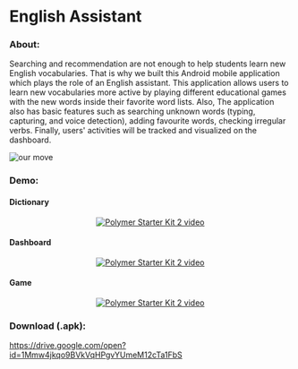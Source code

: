 # English Assistant
### About:
Searching and recommendation are not enough to help students learn new English vocabularies. That is why we built this Android mobile application which plays the role of an English assistant. This application allows users to learn new vocabularies more active by playing different educational games with the new words inside their favorite word lists. Also, The application also has basic features such as searching unknown words (typing, capturing, and voice detection), adding favourite words, checking irregular verbs. Finally, users' activities will be tracked and visualized on the dashboard. 

![our move](https://user-images.githubusercontent.com/34677577/39404699-d7d9eb10-4bdb-11e8-81a9-4cd683a215fb.PNG)

### Demo:
#### Dictionary
<p align="center">
  <a href="https://www.youtube.com/watch?v=gg6ZemHq2Zc">
    <img src="https://img.youtube.com/vi/gg6ZemHq2Zc/0.jpg" alt="Polymer Starter Kit 2 video">
  </a>
</p>

#### Dashboard
<p align="center">
  <a href="https://www.youtube.com/watch?v=7r7bPlChhc0">
    <img src="https://img.youtube.com/vi/7r7bPlChhc0/0.jpg" alt="Polymer Starter Kit 2 video">
  </a>
</p>

#### Game
<p align="center">
  <a href="https://www.youtube.com/watch?v=a72onFOPCRU">
    <img src="https://img.youtube.com/vi/a72onFOPCRU/0.jpg" alt="Polymer Starter Kit 2 video">
  </a>
</p>

### Download (.apk):
https://drive.google.com/open?id=1Mmw4jkqo9BVkVqHPgvYUmeM12cTa1FbS
